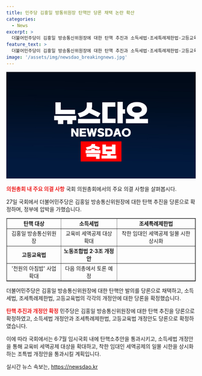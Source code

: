 ```yaml
---
title: 민주당 김홍일 방통위원장 탄핵안 당론 채택 논란 확산
categories:
  - News
excerpt: >
  더불어민주당이 김홍일 방송통신위원장에 대한 탄핵 추진과 소득세법·조세특례제한법·고등교육법 개정안을 당론으로 확정한 가운데, 이에 대한 민주당의 입장과 내용을 요약해보면, 김 위원장의 위법행위로 탄핵을 강구하고 있으며, 세법 개정안은 교육비 세액공제 확대와 함께 초등학생 예체능 학원비 세액공제 및 착한 임대인 세액공제 일몰 시한을 상시화하는 내용이 담겼다. 또한, 고등교육법 개정안에는 대학생을 위한 천원의 아침밥 사업 확대 법적 근거가 포함되어 있다. 
feature_text: >
  더불어민주당이 김홍일 방송통신위원장에 대한 탄핵 추진과 소득세법·조세특례제한법·고등교육법 개정안을 당론으로 확정한 가운데, 이에 대한 민주당의 입장과 내용을 요약해보면, 김 위원장의 위법행위로 탄핵을 강구하고 있으며, 세법 개정안은 교육비 세액공제 확대와 함께 초등학생 예체능 학원비 세액공제 및 착한 임대인 세액공제 일몰 시한을 상시화하는 내용이 담겼다. 또한, 고등교육법 개정안에는 대학생을 위한 천원의 아침밥 사업 확대 법적 근거가 포함되어 있다. 
image: '/assets/img/newsdao_breakingnews.jpg'
---
```


<p><img src="/assets/img/newsdao_breakingnews.jpg" alt="pcversion 속보" /></p>

<p><b><span style="color: #ee2323;">의원총회 내 주요 의결 사항</span></b>
국회 의원총회에서의 주요 의결 사항을 살펴봅시다.</p>

<p data-ke-size="size16">27일 국회에서 더불어민주당은 김홍일 방송통신위원장에 대한 탄핵 추진을 당론으로 확정하며, 정부에 압박을 가했습니다.</p>

<table style="width: 100%;" border="1">
<tbody>
<tr>
<td style="text-align: center; height: 17px;"><b>탄핵 대상</b></td>
<td style="text-align: center; height: 17px;"><b>소득세법</b></td>
<td style="text-align: center; height: 17px;"><b>조세특례제한법</b></td>
</tr>
<tr>
<td style="text-align: center; height: 17px;">김홍일 방송통신위원장</td>
<td style="text-align: center; height: 17px;">교육비 세액공제 대상 확대</td>
<td style="text-align: center; height: 17px;">착한 임대인 세액공제 일몰 시한 상시화</td>
</tr>
<tr>
<td style="text-align: center; height: 17px;"><b>고등교육법</b></td>
<td style="text-align: center; height: 17px;"><b>노동조합법 2·3조 개정안</b></td>
<td style="text-align: center; height: 17px;"></td>
</tr>
<tr>
<td style="text-align: center; height: 17px;">'천원의 아침밥' 사업 확대</td>
<td style="text-align: center; height: 17px;">다음 의총에서 토론 예정</td>
<td style="text-align: center; height: 17px;"></td>
</tr>
</tbody>
</table>

<p data-ke-size="size16">더불어민주당은 김홍일 방송통신위원장에 대한 탄핵안 발의를 당론으로 채택하고, 소득세법, 조세특례제한법, 고등교육법의 각각의 개정안에 대한 당론을 확정했습니다.</p>

<p><b><span style="color: #ee2323;">탄핵 추진과 개정안 확정</span></b>
민주당은 김홍일 방송통신위원장에 대한 탄핵 추진을 당론으로 확정하였고, 소득세법 개정안과 조세특례제한법, 고등교육법 개정안도 당론으로 확정하였습니다.</p>

<p data-ke-size="size16">이에 따라 국회에서는 6·7월 임시국회 내에 탄핵소추안을 통과시키고, 소득세법 개정안을 통해 교육비 세액공제 대상을 확대하고, 착한 임대인 세액공제의 일몰 시한을 상시화하는 조특법 개정안을 통과시킬 계획입니다.</p>
실시간 뉴스 속보는, <a href="https://newsdao.kr" rel="dofollow">https://newsdao.kr</a>



